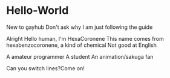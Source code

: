 # Hello-World
New to gayhub
Don't ask why
I am just following the guide

Alright
Hello human, I'm HexaCoronene
This name comes from hexabenzocoronene, a kind of chemical
Not good at English

A amateur programmer
A student
An animation/sakuga fan

Can you switch lines?Come on!
